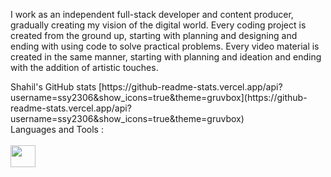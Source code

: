 I work as an independent full-stack developer and content producer, gradually creating my vision of the digital world. Every coding project is created from the ground up, starting with planning and designing and ending with using code to solve practical problems. Every video material is created in the same manner, starting with planning and ideation and ending with the addition of artistic touches.

<p align="left">
  Shahil's GitHub stats 
[https://github-readme-stats.vercel.app/api?username=ssy2306&show_icons=true&theme=gruvbox](https://github-readme-stats.vercel.app/api?username=ssy2306&show_icons=true&theme=gruvbox)  <br>
  Languages and Tools : <br><br>
  <img src="https://upload.wikimedia.org/wikipedia/commons/thumb/a/a7/React-icon.svg/2300px-React-icon.svg.png" height="35" width="40">
</p>
